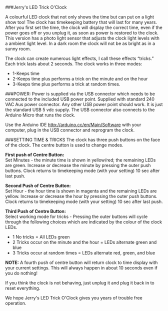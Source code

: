 ##﻿#Jerry's LED Trick O'Clock

A colourful LED clock that not only shows the time but can put on a light show too! The clock has timekeeping battery that will last for many years. After you first set the time, the clock will display the correct time, even if the power goes off or you unplug it, as soon as power is restored to the clock.  This version has a photo light sensor that adjusts the clock light levels with a ambient light level. In a dark room the clock will not be as bright as in a sunny room.

The clock can create numerous light effects,  I call these effects “tricks.” Each trick lasts about 2 seconds.  The clock works in three modes: 
* 1-Keeps time 
* 2-Keeps time plus performs a trick on the minute and on the hour 
* 3-Keeps time plus performs a trick at random times.

###POWER:
Power is supplied via the USB connector which needs to be connected to the included USB power point.  Supplied with standard 240 VAC Aus power connector. Any other USB power point should work. It is just the standard USB 5 vdc supply. The USB connector also connects to the Arduino Micro that runs the clock. 

Use the Arduino IDE  http://arduino.cc/en/Main/Software with your computer, plug in the USB connector and reprogram the clock. 

###SETTING TIME & TRICKS
The clock has three push buttons on the face of the clock.  The centre button is used to change modes. 
 
**First push of Centre Button:**  
Set Minutes - the minute time is shown in yellow/red; the remaining LEDs are green. Increase or decrease the minute by pressing the outer push buttons. Clock returns to timekeeping mode (with your setting) 10 sec after last push. 

**Second Push of Centre Button:**  
Set Hour - the hour time is shown in magenta and the remaining LEDs are yellow. Increase or decrease the hour by pressing the outer push buttons. Clock returns to timekeeping mode (with your setting) 10 sec after last push.

**Third Push of Centre Button:**  
Select working mode for tricks - Pressing the outer buttons will cycle through the following choices which are indicated by the colour of the clock LEDs.
- 1 No tricks = All LEDs green
- 2 Tricks occur on the minute and the hour =  LEDs alternate green and blue
- 3 Tricks occur at random times = LEDs alternate red, green, and blue

**NOTE:** A fourth push of centre button will return clock to time display with your current settings. This will always happen in about 10 seconds even if you do nothing!

If you think the clock is not behaving, just unplug it and plug it back in to reset everything.

We hope Jerry's LED Trick O'Clock gives you years of trouble free operation.


